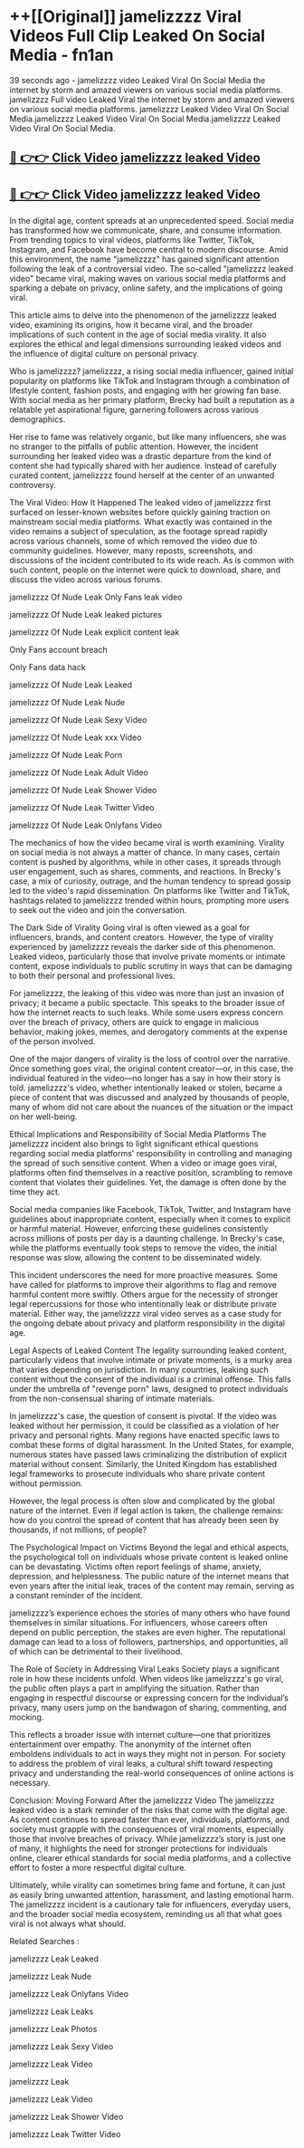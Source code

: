 # ++[[Original]] jamelizzzz Viral Videos Full Clip Leaked On Social Media - fn1an<br>

39 seconds ago - jamelizzzz video Leaked Viral On Social Media the internet by storm and amazed viewers on various social media platforms.
jamelizzzz Full video Leaked Viral the internet by storm and amazed viewers on various social media platforms. jamelizzzz Leaked Video Viral On Social Media.jamelizzzz Leaked Video Viral On Social Media.jamelizzzz Leaked Video Viral On Social Media.<br>


## [🔴 👉👉 Click Video jamelizzzz leaked Video ](https://onlyclips.site?title=jamelizzzz&ref=git)

## [🔴 👉👉 Click Video jamelizzzz leaked Video ](https://onlyclips.site?title=jamelizzzz&ref=git)

In the digital age, content spreads at an unprecedented speed. Social media has transformed how we communicate, share, and consume information. From trending topics to viral videos, platforms like Twitter, TikTok, Instagram, and Facebook have become central to modern discourse. Amid this environment, the name "jamelizzzz" has gained significant attention following the leak of a controversial video. The so-called "jamelizzzz leaked video" became viral, making waves on various social media platforms and sparking a debate on privacy, online safety, and the implications of going viral.

This article aims to delve into the phenomenon of the jamelizzzz leaked video, examining its origins, how it became viral, and the broader implications of such content in the age of social media virality. It also explores the ethical and legal dimensions surrounding leaked videos and the influence of digital culture on personal privacy.

Who is jamelizzzz?
jamelizzzz, a rising social media influencer, gained initial popularity on platforms like TikTok and Instagram through a combination of lifestyle content, fashion posts, and engaging with her growing fan base. With social media as her primary platform, Brecky had built a reputation as a relatable yet aspirational figure, garnering followers across various demographics.

Her rise to fame was relatively organic, but like many influencers, she was no stranger to the pitfalls of public attention. However, the incident surrounding her leaked video was a drastic departure from the kind of content she had typically shared with her audience. Instead of carefully curated content, jamelizzzz found herself at the center of an unwanted controversy.

The Viral Video: How It Happened
The leaked video of jamelizzzz first surfaced on lesser-known websites before quickly gaining traction on mainstream social media platforms. What exactly was contained in the video remains a subject of speculation, as the footage spread rapidly across various channels, some of which removed the video due to community guidelines. However, many reposts, screenshots, and discussions of the incident contributed to its wide reach. As is common with such content, people on the internet were quick to download, share, and discuss the video across various forums.

jamelizzzz Of Nude Leak Only Fans leak video

jamelizzzz Of Nude Leak leaked pictures

jamelizzzz Of Nude Leak explicit content leak

Only Fans account breach

Only Fans data hack

jamelizzzz Of Nude Leak Leaked

jamelizzzz Of Nude Leak Nude

jamelizzzz Of Nude Leak Sexy Video

jamelizzzz Of Nude Leak xxx Video

jamelizzzz Of Nude Leak Porn

jamelizzzz Of Nude Leak Adult Video

jamelizzzz Of Nude Leak Shower Video

jamelizzzz Of Nude Leak Twitter Video

jamelizzzz Of Nude Leak Onlyfans Video

The mechanics of how the video became viral is worth examining. Virality on social media is not always a matter of chance. In many cases, certain content is pushed by algorithms, while in other cases, it spreads through user engagement, such as shares, comments, and reactions. In Brecky's case, a mix of curiosity, outrage, and the human tendency to spread gossip led to the video's rapid dissemination. On platforms like Twitter and TikTok, hashtags related to jamelizzzz trended within hours, prompting more users to seek out the video and join the conversation.

The Dark Side of Virality
Going viral is often viewed as a goal for influencers, brands, and content creators. However, the type of virality experienced by jamelizzzz reveals the darker side of this phenomenon. Leaked videos, particularly those that involve private moments or intimate content, expose individuals to public scrutiny in ways that can be damaging to both their personal and professional lives.

For jamelizzzz, the leaking of this video was more than just an invasion of privacy; it became a public spectacle. This speaks to the broader issue of how the internet reacts to such leaks. While some users express concern over the breach of privacy, others are quick to engage in malicious behavior, making jokes, memes, and derogatory comments at the expense of the person involved.

One of the major dangers of virality is the loss of control over the narrative. Once something goes viral, the original content creator—or, in this case, the individual featured in the video—no longer has a say in how their story is told. jamelizzzz's video, whether intentionally leaked or stolen, became a piece of content that was discussed and analyzed by thousands of people, many of whom did not care about the nuances of the situation or the impact on her well-being.

Ethical Implications and Responsibility of Social Media Platforms
The jamelizzzz incident also brings to light significant ethical questions regarding social media platforms' responsibility in controlling and managing the spread of such sensitive content. When a video or image goes viral, platforms often find themselves in a reactive position, scrambling to remove content that violates their guidelines. Yet, the damage is often done by the time they act.

Social media companies like Facebook, TikTok, Twitter, and Instagram have guidelines about inappropriate content, especially when it comes to explicit or harmful material. However, enforcing these guidelines consistently across millions of posts per day is a daunting challenge. In Brecky's case, while the platforms eventually took steps to remove the video, the initial response was slow, allowing the content to be disseminated widely.

This incident underscores the need for more proactive measures. Some have called for platforms to improve their algorithms to flag and remove harmful content more swiftly. Others argue for the necessity of stronger legal repercussions for those who intentionally leak or distribute private material. Either way, the jamelizzzz viral video serves as a case study for the ongoing debate about privacy and platform responsibility in the digital age.

Legal Aspects of Leaked Content
The legality surrounding leaked content, particularly videos that involve intimate or private moments, is a murky area that varies depending on jurisdiction. In many countries, leaking such content without the consent of the individual is a criminal offense. This falls under the umbrella of "revenge porn" laws, designed to protect individuals from the non-consensual sharing of intimate materials.

In jamelizzzz's case, the question of consent is pivotal. If the video was leaked without her permission, it could be classified as a violation of her privacy and personal rights. Many regions have enacted specific laws to combat these forms of digital harassment. In the United States, for example, numerous states have passed laws criminalizing the distribution of explicit material without consent. Similarly, the United Kingdom has established legal frameworks to prosecute individuals who share private content without permission.

However, the legal process is often slow and complicated by the global nature of the internet. Even if legal action is taken, the challenge remains: how do you control the spread of content that has already been seen by thousands, if not millions, of people?

The Psychological Impact on Victims
Beyond the legal and ethical aspects, the psychological toll on individuals whose private content is leaked online can be devastating. Victims often report feelings of shame, anxiety, depression, and helplessness. The public nature of the internet means that even years after the initial leak, traces of the content may remain, serving as a constant reminder of the incident.

jamelizzzz’s experience echoes the stories of many others who have found themselves in similar situations. For influencers, whose careers often depend on public perception, the stakes are even higher. The reputational damage can lead to a loss of followers, partnerships, and opportunities, all of which can be detrimental to their livelihood.

The Role of Society in Addressing Viral Leaks
Society plays a significant role in how these incidents unfold. When videos like jamelizzzz's go viral, the public often plays a part in amplifying the situation. Rather than engaging in respectful discourse or expressing concern for the individual’s privacy, many users jump on the bandwagon of sharing, commenting, and mocking.

This reflects a broader issue with internet culture—one that prioritizes entertainment over empathy. The anonymity of the internet often emboldens individuals to act in ways they might not in person. For society to address the problem of viral leaks, a cultural shift toward respecting privacy and understanding the real-world consequences of online actions is necessary.

Conclusion: Moving Forward After the jamelizzzz Video
The jamelizzzz leaked video is a stark reminder of the risks that come with the digital age. As content continues to spread faster than ever, individuals, platforms, and society must grapple with the consequences of viral moments, especially those that involve breaches of privacy. While jamelizzzz’s story is just one of many, it highlights the need for stronger protections for individuals online, clearer ethical standards for social media platforms, and a collective effort to foster a more respectful digital culture.

Ultimately, while virality can sometimes bring fame and fortune, it can just as easily bring unwanted attention, harassment, and lasting emotional harm. The jamelizzzz incident is a cautionary tale for influencers, everyday users, and the broader social media ecosystem, reminding us all that what goes viral is not always what should.

Related Searches :

jamelizzzz Leak Leaked

jamelizzzz Leak Nude

jamelizzzz Leak Onlyfans Video

jamelizzzz Leak Leaks

jamelizzzz Leak Photos

jamelizzzz Leak Sexy Video

jamelizzzz Leak Video

jamelizzzz Leak

jamelizzzz Leak Video

jamelizzzz Leak Shower Video

jamelizzzz Leak Twitter Video

